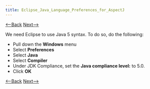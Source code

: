 ```yaml
---
title: Eclipse_Java_Language_Preferences_for_AspectJ
---
```

[<--Back](Eclipse_Classpath_Variable_for_AspectJ) [Next-->](Eclipse_Java_Project_Preferences_for_AspectJ)

We need Eclipse to use Java 5 syntax. To do so, do the following:
* Pull down the **Windows** menu
* Select **Preferences**
* Select **Java**
* Select **Compiler**
* Under JDK Compliance, set the **Java compliance level:** to 5.0.
* Click **OK**

[<--Back](Eclipse_Classpath_Variable_for_AspectJ) [Next-->](Eclipse_Java_Project_Preferences_for_AspectJ)

